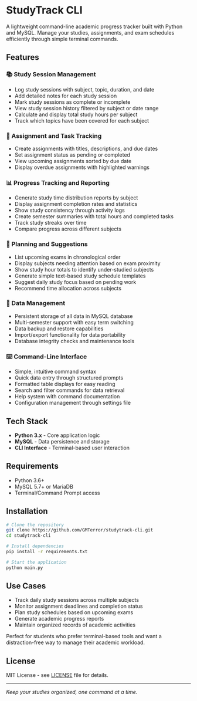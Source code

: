 # StudyTrack CLI

A lightweight command-line academic progress tracker built with Python and MySQL. Manage your studies, assignments, and exam schedules efficiently through simple terminal commands.

## Features

### 📚 Study Session Management
- Log study sessions with subject, topic, duration, and date
- Add detailed notes for each study session
- Mark study sessions as complete or incomplete
- View study session history filtered by subject or date range
- Calculate and display total study hours per subject
- Track which topics have been covered for each subject

### 📝 Assignment and Task Tracking
- Create assignments with titles, descriptions, and due dates
- Set assignment status as pending or completed
- View upcoming assignments sorted by due date
- Display overdue assignments with highlighted warnings

### 📊 Progress Tracking and Reporting
- Generate study time distribution reports by subject
- Display assignment completion rates and statistics
- Show study consistency through activity logs
- Create semester summaries with total hours and completed tasks
- Track study streaks over time
- Compare progress across different subjects

### 🎯 Planning and Suggestions
- List upcoming exams in chronological order
- Display subjects needing attention based on exam proximity
- Show study hour totals to identify under-studied subjects
- Generate simple text-based study schedule templates
- Suggest daily study focus based on pending work
- Recommend time allocation across subjects

### 💾 Data Management
- Persistent storage of all data in MySQL database
- Multi-semester support with easy term switching
- Data backup and restore capabilities
- Import/export functionality for data portability
- Database integrity checks and maintenance tools

### ⌨️ Command-Line Interface
- Simple, intuitive command syntax
- Quick data entry through structured prompts
- Formatted table displays for easy reading
- Search and filter commands for data retrieval
- Help system with command documentation
- Configuration management through settings file

## Tech Stack

- **Python 3.x** - Core application logic
- **MySQL** - Data persistence and storage
- **CLI Interface** - Terminal-based user interaction

## Requirements

- Python 3.6+
- MySQL 5.7+ or MariaDB
- Terminal/Command Prompt access

## Installation

```bash
# Clone the repository
git clone https://github.com/GMTerror/studytrack-cli.git
cd studytrack-cli

# Install dependencies
pip install -r requirements.txt

# Start the application
python main.py
```

## Use Cases

- Track daily study sessions across multiple subjects
- Monitor assignment deadlines and completion status
- Plan study schedules based on upcoming exams
- Generate academic progress reports
- Maintain organized records of academic activities

Perfect for students who prefer terminal-based tools and want a distraction-free way to manage their academic workload.

## License

MIT License - see [LICENSE](LICENSE) file for details.

---

*Keep your studies organized, one command at a time.* 

